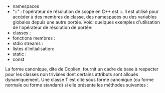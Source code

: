 - namespaces
- "::" : l'opérateur de résolution de scope en C++ est ::. Il est utilisé pour accéder à des membres de classe, des namespaces ou des variables globales depuis une autre portée. Voici quelques exemples d'utilisation de l'opérateur de résolution de portée:
- classes :
- fonctions membres :
- stdio streams :
- listes d’initialisation:
- static : 
- const

La forme canonique, dite de Coplien, fournit un cadre de base à respecter pour les classes non triviales dont certains attributs sont alloués dynamiquement. Une classe T est dite sous forme canonique (ou forme normale ou forme standard) si elle présente les méthodes suivantes :